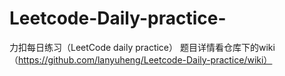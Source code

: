 # Leetcode-Daily-practice-
力扣每日练习（LeetCode daily practice）
题目详情看仓库下的wiki（https://github.com/lanyuheng/Leetcode-Daily-practice/wiki）
